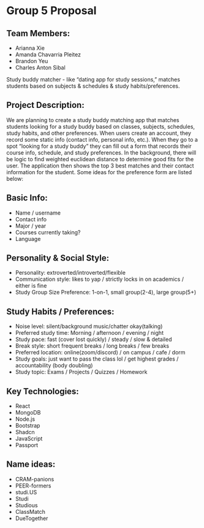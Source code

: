 # Group 5 Proposal
## Team Members:
- Arianna Xie
- Amanda Chavarria Pleitez
- Brandon Yeu
- Charles Anton Sibal

Study buddy matcher - like “dating app for study sessions,” matches students based on subjects & schedules & study habits/preferences.

## Project Description:
We are planning to create a study buddy matching app that matches students looking for a study buddy based on classes, subjects, schedules, study habits, and other preferences. When users create an account, they record some static info (contact info, personal info, etc.). When they go to a spot “looking for a study buddy” they can fill out a form that records their course info, schedule, and study preferences. In the background, there will be logic to find weighted euclidean distance to determine good fits for the user. The application then shows the top 3 best matches and their contact information for the student. Some ideas for the preference form are listed below:

## Basic Info:
- Name / username
- Contact info
- Major / year
- Courses currently taking?
- Language

## Personality & Social Style:
- Personality: extroverted/introverted/flexible
- Communication style: likes to yap / strictly locks in on academics / either is fine
- Study Group Size Preference: 1-on-1, small group(2-4), large group(5+)

## Study Habits / Preferences:
- Noise level: silent/background music/chatter okay(talking)
- Preferred study time: Morning / afternoon / evening / night
- Study pace: fast (cover lost quickly) / steady / slow & detailed
- Break style: short frequent breaks / long breaks / few breaks
- Preferred location: online(zoom/discord) / on campus / cafe / dorm
- Study goals: just want to pass the class lol / get highest grades / accountability (body doubling)
- Study topic: Exams / Projects / Quizzes / Homework

## Key Technologies:
- React
- MongoDB
- Node.js
- Bootstrap
- Shadcn
- JavaScript
- Passport

## Name ideas:
- CRAM-panions
- PEER-formers
- studi.US 
- Studi
- Studious
- ClassMatch
- DueTogether
